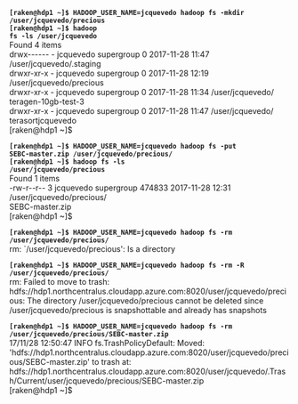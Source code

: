 <code><b>[raken@hdp1 ~]$ HADOOP_USER_NAME=jcquevedo hadoop fs -mkdir /user/jcquevedo/precious</b></code><br>
<code><b>[raken@hdp1 ~]$ hadoop fs -ls /user/jcquevedo</b></code><br>
Found 4 items<br>
drwx------   - jcquevedo supergroup          0 2017-11-28 11:47 /user/jcquevedo/.staging<br>
drwxr-xr-x   - jcquevedo supergroup          0 2017-11-28 12:19 /user/jcquevedo/precious<br>
drwxr-xr-x   - jcquevedo supergroup          0 2017-11-28 11:34 /user/jcquevedo/<br>teragen-10gb-test-3<br>
drwxr-xr-x   - jcquevedo supergroup          0 2017-11-28 11:47 /user/jcquevedo/<br>terasortjcquevedo<br>
[raken@hdp1 ~]$ <br>


<code><b>[raken@hdp1 ~]$ HADOOP_USER_NAME=jcquevedo hadoop fs -put SEBC-master.zip /user/jcquevedo/precious/</b></code><br>
<code><b>[raken@hdp1 ~]$ hadoop fs -ls /user/jcquevedo/precious</b></code><br>
Found 1 items<br>
-rw-r--r--   3 jcquevedo supergroup     474833 2017-11-28 12:31 /user/jcquevedo/precious/<br>SEBC-master.zip<br>
[raken@hdp1 ~]$ 


<code><b>[raken@hdp1 ~]$ HADOOP_USER_NAME=jcquevedo hadoop fs -rm /user/jcquevedo/precious/</b></code><br>
rm: `/user/jcquevedo/precious': Is a directory<br>

<code><b>[raken@hdp1 ~]$ HADOOP_USER_NAME=jcquevedo hadoop fs -rm -R /user/jcquevedo/precious/</b></code><br>
rm: Failed to move to trash: hdfs://hdp1.northcentralus.cloudapp.azure.com:8020/user/jcquevedo/precious: The directory /user/jcquevedo/precious cannot be deleted since /user/jcquevedo/precious is snapshottable and already has snapshots<br>

<code><b>[raken@hdp1 ~]$ HADOOP_USER_NAME=jcquevedo hadoop fs -rm /user/jcquevedo/precious/SEBC-master.zip</b></code><br>
17/11/28 12:50:47 INFO fs.TrashPolicyDefault: Moved: 'hdfs://hdp1.northcentralus.cloudapp.azure.com:8020/user/jcquevedo/precious/SEBC-master.zip' to trash at: hdfs://hdp1.northcentralus.cloudapp.azure.com:8020/user/jcquevedo/.Trash/Current/user/jcquevedo/precious/SEBC-master.zip<br>
[raken@hdp1 ~]$ 


